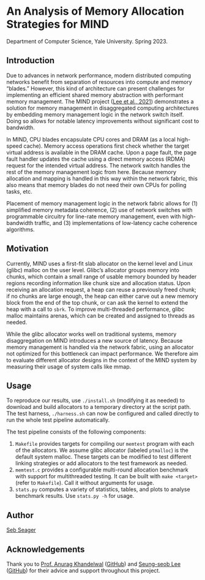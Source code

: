 # An Analysis of Memory Allocation Strategies for MIND

Department of Computer Science, Yale University. Spring 2023.

## Introduction

Due to advances in network performance, modern distributed computing networks benefit from separation of resources into compute and memory “blades.” However, this kind of architecture can present challenges for implementing an efficient shared memory abstraction with performant memory management. The MIND project ([Lee et al., 2021](https://doi.org/10.1145/3477132.3483561)) demonstrates a solution for memory management in disaggregated computing architectures by embedding memory management logic in the network switch itself. Doing so allows for notable latency improvements without significant cost to bandwidth.

In MIND, CPU blades encapsulate CPU cores and DRAM (as a local high-speed cache). Memory access operations first check whether the target virtual address is available in the DRAM cache. Upon a page fault, the page fault handler updates the cache using a direct memory access (RDMA) request for the intended virtual address. The network switch handles the rest of the memory management logic from here. Because memory allocation and mapping is handled in this way within the network fabric, this also means that memory blades do not need their own CPUs for polling tasks, etc.

Placement of memory management logic in the network fabric allows for (1) simplified memory metadata coherence, (2) use of network switches with programmable circuitry for line-rate memory management, even with high-bandwidth traffic, and (3) implementations of low-latency cache coherence algorithms.

## Motivation

Currently, MIND uses a first-fit slab allocator on the kernel level  and Linux (glibc) malloc on the user level. Glibc’s allocator groups memory into chunks, which contain a small range of usable memory bounded by header regions recording information like chunk size and allocation status. Upon receiving an allocation request, a heap can reuse a previously freed chunk; if no chunks are large enough, the heap can either carve out a new memory block from the end of the top chunk, or can ask the kernel to extend the heap with a call to `sbrk`. To improve multi-threaded performance, glibc malloc maintains arenas, which can be created and assigned to threads as needed.

While the glibc allocator works well on traditional systems, memory disaggregation on MIND introduces a new source of latency. Because memory management is handled via the network fabric, using an allocator not optimized for this bottleneck can impact performance. We therefore aim to evaluate different allocator designs in the context of the MIND system by measuring their usage of system calls like mmap.

## Usage

To reproduce our results, use `./install.sh` (modifying it as needed) to download and build allocators to a temporary directory at the script path. The test harness, `./harness.sh` can now be configured and called directly to run the whole test pipeline automatically.

The test pipeline consists of the following components:

1. `Makefile` provides targets for compiling our `memtest` program with each of the allocators. We assume glibc allocator (labeled `ptmalloc`) is the default system malloc. These targets can be modified to test different linking strategies or add allocators to the test framework as needed.
2. `memtest.c` provides a configurable multi-round allocation benchmark with support for multithreaded testing. It can be built with `make <target>` (refer to `Makefile`). Call it without arguments for usage.
3. `stats.py` computes a variety of statistics, tables, and plots to analyse benchmark results. Use `stats.py -h` for usage.

## Author

[Seb Seager](https://github.com/sebseager/)

## Acknowledgements

Thank you to [Prof. Anurag Khandelwal](https://www.anuragkhandelwal.com/) ([GitHub](https://github.com/anuragkh)) and [Seung-seob Lee](https://www.seungseoblee.com/blog/) ([GitHub](https://github.com/shsym)) for their advice and support throughout this project.
